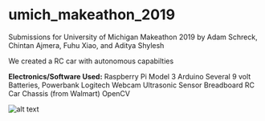 # umich_makeathon_2019
Submissions for University of Michigan Makeathon 2019
by Adam Schreck, Chintan Ajmera, Fuhu Xiao, and Aditya Shylesh

We created a RC car with autonomous capabilties

**Electronics/Software Used:**
Raspberry Pi Model 3
Arduino
Several 9 volt Batteries, Powerbank
Logitech Webcam
Ultrasonic Sensor
Breadboard
RC Car Chassis (from Walmart)
OpenCV



![alt text](https://github.com/schrecka/umich_makeathon_2019/blob/master/car.jpg?raw=true)
